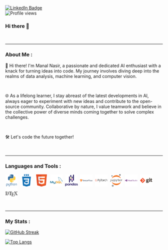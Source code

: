<div id="badges">
  <a href="http://www.linkedin.com/in/manal-nasir">
    <img src="https://img.shields.io/badge/LinkedIn-blue?style=for-the-badge&logo=linkedin&logoColor=white" alt="LinkedIn Badge"/>
  </a>
</div>

<img src="https://komarev.com/ghpvc/?username=manal42&style=for-the-badge&color=b47c7c" alt="Profile views"/>

### Hi there 👋

<br>

<!--
**manal42/manal42** is a ✨ _special_ ✨ repository because its `README.md` (this file) appears on your GitHub profile.

Here are some ideas to get you started:

- 🔭 I’m currently working on ...
- 🌱 I’m currently learning ...
- 👯 I’m looking to collaborate on ...
- 🤔 I’m looking for help with ...
- 💬 Ask me about ...
- 📫 How to reach me: ...
- 😄 Pronouns: ...
- ⚡ Fun fact: ...
-->

---

### About Me :
👋 Hi there! I'm Manal Nasir, a passionate and dedicated AI enthusiast with a knack for turning ideas into code. My journey involves diving deep into the realms of data analysis, machine learning, and computer vision.

<br>

<!--
🚀 My projects reflect a commitment to harnessing the power of AI to solve real-world problems. From implementing neural networks for digit classification to training AI agents for optimal control in the Lunar Lander Problem, I thrive on pushing the boundaries of what AI can achieve.

🔍 Exploring the intersection of technology and innovation, I have hands-on experience with various neural network architectures, including Single Layer Perceptron (SLP), Multi-Layer Perceptron (MLP), Convolutional Neural Network (CNN), and Deep Q-Network (DQN). My expertise extends to practical applications, from image analysis to reinforcement learning.

-->

🌐 As a lifelong learner, I stay abreast of the latest developments in AI, always eager to experiment with new ideas and contribute to the open-source community. Collaborative by nature, I value teamwork and believe in the collective power of diverse minds coming together to solve complex challenges.

<br>

🛠️ Let's code the future together! 

<!-- 
Feel free to explore my repositories and reach out for collaborations or discussions on anything AI-related. Your feedback is always welcome! 🤖
-->

<br>

---

### Languages and Tools :

<div>
  <img src="https://github.com/devicons/devicon/blob/master/icons/python/python-original-wordmark.svg"  title="Python" alt="Python" width="40" height="40"/>&nbsp;
  <img src="https://github.com/devicons/devicon/blob/master/icons/css3/css3-plain-wordmark.svg"  title="CSS3" alt="CSS" width="40" height="40"/>&nbsp;
  <img src="https://github.com/devicons/devicon/blob/master/icons/html5/html5-original.svg" title="HTML5" alt="HTML" width="40" height="40"/>&nbsp;
  <img src="https://github.com/devicons/devicon/blob/master/icons/mysql/mysql-original-wordmark.svg" title="MySQL"  alt="MySQL" width="40" height="40"/>&nbsp;
  <img src="https://github.com/devicons/devicon/blob/master/icons/pandas/pandas-original-wordmark.svg"  title="pandas" alt="pandas" width="40" height="40"/>&nbsp;
  <img src="https://github.com/devicons/devicon/blob/master/icons/tensorflow/tensorflow-original-wordmark.svg"  title="TensorFlow" alt="TensorFlow" width="40" height="40"/>&nbsp;
  <img src="https://github.com/devicons/devicon/blob/master/icons/pytorch/pytorch-original-wordmark.svg"  title="PyTorch" alt="PyTorch" width="40" height="40"/>&nbsp;
  <img src="https://github.com/devicons/devicon/blob/master/icons/jupyter/jupyter-original-wordmark.svg"  title="Jupyter" alt="Jupyter" width="40" height="40"/>&nbsp;
  <img src="https://github.com/devicons/devicon/blob/master/icons/visualstudio/visualstudio-plain-wordmark.svg"  title="Visual Studio" alt="Visual Studio" width="40" height="40"/>&nbsp;
  <img src="https://github.com/devicons/devicon/blob/master/icons/git/git-original-wordmark.svg" title="Git" alt="Git" width="40" height="40"/>&nbsp;
  <img src="https://github.com/devicons/devicon/blob/master/icons/latex/latex-original.svg"  title="LaTex" alt="LaTex" width="40" height="40"/>
  
</div>

<br>

---

### My Stats :

[![GitHub Streak](https://github-readme-streak-stats.herokuapp.com?user=manal42&theme=rose&card_width=550)](https://git.io/streak-stats)

[![Top Langs](https://github-readme-stats.vercel.app/api/top-langs/?username=manal42&show_icons=true&theme=rose)](https://github-readme-stats.vercel.app/api/top-langs/?username=anuraghazra&layout=compact)

<!-- 
[![Anurag's GitHub stats](https://github-readme-stats.vercel.app/api?username=manal42)](https://github.com/anuraghazra/github-readme-stats)
-->
